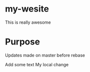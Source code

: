 # my-wesite

This is really awesome

# Purpose
Updates made on master before rebase

Add some text
My local change